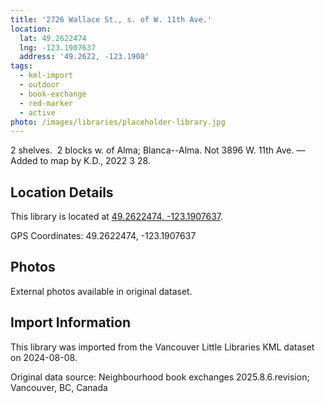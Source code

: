 ```yaml
---
title: '2726 Wallace St., s. of W. 11th Ave.'
location:
  lat: 49.2622474
  lng: -123.1907637
  address: '49.2622, -123.1908'
tags:
  - kml-import
  - outdoor
  - book-exchange
  - red-marker
  - active
photo: /images/libraries/placeholder-library.jpg
---
```

2 shelves.  2 blocks w. of Alma; Blanca--Alma.
Not 3896 W. 11th Ave.
—Added to map by K.D., 2022 3 28.

## Location Details

This library is located at [49.2622474, -123.1907637](https://www.google.com/maps?q=49.2622474,-123.1907637).

GPS Coordinates: 49.2622474, -123.1907637

## Photos

External photos available in original dataset.

## Import Information

This library was imported from the Vancouver Little Libraries KML dataset on 2024-08-08.

Original data source: Neighbourhood book exchanges 2025.8.6.revision; Vancouver, BC, Canada
